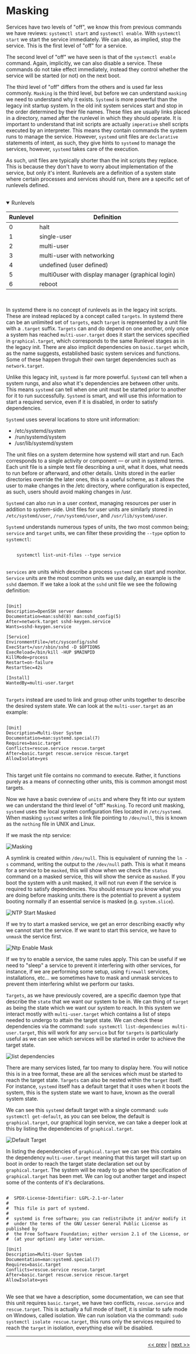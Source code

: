 # Masking

Services have two levels of "off", we know this from previous commands we have reviews: `systemctl start` and `systemctl enable`. With `systemctl start` we start the service immediately. We can also, as implied, stop the service. This is the first level of "off" for a service.

The second level of "off" we have seen is that of the `systemctl enable` command. Again, implicitly, we can also disable a service. These commands do not take effect immediately, instead they control whether the service will be started (or not) on the next boot.

The third level of "off" differs from the others and is used far less commonly. `Masking` is the third level, but before we can understand `masking` we need to understand why it exists. `Systemd` is more powerful than the legacy init startup system. In the old init system services start and stop in the order determined by their file names. These files are usually links placed in a directory, named after the runlevel in which they should operate. It is important to understand that init scripts are actually `imperative` shell scripts executed by an interpreter. This means they contain commands the system runs to manage the service. However, `systemd` unit files are `declarative` statements of intent, as such, they give hints to `systemd` to manage the services, however, `systemd` takes care of the execution.

As such, unit files are typically shorter than the init scripts they replace. This is because they don't have to worry about implementation of the service, but only it's intent. Runlevels are a definition of a system state where certain processes and services should run, there are a specific set of runlevels defined.

<br />

<details open>

<summary>Runlevels</summary>

| Runlevel | Definition |
| --- | --- |
| 0 | halt |
| 1 | single-user |
| 2 | multi-user |
| 3 | multi-user with networking |
| 4 | undefined (user defined) |
| 5 | multi0user with display manager (graphical login) |
| 6 | reboot |

</details>

<br />

In systemd there is no concept of runlevels as in the legacy init scripts. These are instead replaced by a concept called `targets`. In systemd there can be an unlimited set of `targets`, each `target` is represented by a unit file with a `.target` suffix. `Targets` can and do depend on one another, only once a system has reached `multi-user.target` does it start the services specified in `graphical.target`, which corresponds to the same Runlevel stages as in the legacy init. There are also implicit dependencies on `basic.target` whcih, as the name suggests, established basic system services and functions. Some of these happen throguh their own target dependencies such as `network.target`.

Unlike this legacy init, `systemd` is far more powerful. `Systemd` can tell when a system rungs, and also what it's dependencies are between other units. This means `systemd` can tell when one unit must be started prior to another for it to run successfully. `Systemd` is smart, and will use this information to start a required service, even if it is disabled, in order to satisfy dependencies.

`Systemd` uses several locations to store unit information:

- /etc/systemd/system
- /run/systemd/system
- /usr/lib/systemd/system

The unit files on a system determine how systemd will start and run. Each corresponds to a single activity or component — or unit in systemd terms. Each unit file is a simple text file describing a unit, what it does, what needs to run before or afterward, and other details. Units stored in the earlier directories override the later ones, this is a useful scheme, as it allows the user to make changes in the /etc directory, where configuration is expected, as such, users should avoid making changes in /usr.

`Systemd` can also run in a user context, managing resources per user in addition to system-side. Unit files for user units are similarly stored in `/etc/systemd/user`, `/run/systemd/user`, and `/usr/lib/systemd/user`.

`Systemd` understands numerous types of units, the two most common being; `service` and `target` units, we can filter these providing the `--type` option to `systemctl`:

<pre>
<code>
    systemctl list-unit-files --type service
</code>
</pre>

`services` are units which describe a process `systemd` can start and monitor. `Service` units are the most common units we use daily, an example is the `sshd` daemon. If we take a look at the `sshd` unit file we see the following definition:

<pre>
<code>
[Unit]
Description=OpenSSH server daemon
Documentation=man:sshd(8) man:sshd_config(5)
After=network.target sshd-keygen.service
Wants=sshd-keygen.service

[Service]
EnvironmentFile=/etc/sysconfig/sshd
ExecStart=/usr/sbin/sshd -D $OPTIONS
ExecReload=/bin/kill -HUP $MAINPID
KillMode=process
Restart=on-failure
RestartSec=42s

[Install]
WantedBy=multi-user.target
</code>
</pre>

`Targets` instead are used to link and group other units together to describe the desired system state. We can look at the `multi-user.target` as an example:

<pre>
<code>
[Unit]
Description=Multi-User System
Documentation=man:systemd.special(7)
Requires=basic.target
Conflicts=rescue.service rescue.target
After=basic.target rescue.service rescue.target
AllowIsolate=yes
</code>
</pre>

This target unit file contains no command to execute. Rather, it functions purely as a means of connecting other units, this is common amongst most targets.

Now we have a basic overview of `units` and where they fit into our system we can understand the third level of "off" `Masking`. To record unit masking, `systemd` uses the local system configuration files located in `/etc/systemd`. When masking `systemd` writes a link file pointing to `/dev/null`, this is known as the `nothing` file in UNIX and Linux.

If we mask the ntp service:

![Masking](../images/13_masking.png)

A symlink is created within `/dev/null`. This is equivalent of running the `ln -s` command, writing the output to the `/dev/null` path. This is what it means for a service to be `masked`, this will show when we check the `status` command on a masked service, this will show the service as `masked`.  If you boot the system with a unit masked, it will not run even if the service is required to satisfy dependencies. You should ensure you know what you are doing before masking units.there is the potential to prevent a system booting normally if an essential service is masked (e.g. `system.slice`).

![NTP Start Masked](../images/ntpMasked.png)

If we try to start a masked service, we get an error describing exactly why we cannot start the service. If we want to start this service, we have to `unmask` the service first.

![Ntp Enable Mask](../images/enableMaskNtp.png)

If we try to enable a service, the same rules apply. This can be useful if we need to "sleep" a service to prevent it interfering with other services, for instance,
if we are performing some setup, using `firewall` services, installations, etc... we sometimes have to mask and unmask services to prevent them interfering whilst we perform our tasks.

`Targets`, as we have previously covered, are a specific daemon type that describe the `state` that we want our system to be in. We can thing of `target` as being the state which we want our system to reach. In this system we interact mostly with `multi-user.target` which contains a list of steps needed to undergo to attain the target state. We can check these dependencies via the command: `sudo systemctl list-dependencies multi-user.target`, this will work for any `service` but for `targets` is particularly useful as we can see which services will be started in order to achieve the target state.

![list dependencies](../images/listDependencies.png)

There are many services listed, far too many to display here. You will notice this is in a tree format, these are all the services which must be started to reach the target state. `Targets` can also be nested within the `target` itself. For instance, `systemd` itself has a default target that it uses when it boots the system, this is the system state we want to have, known as the overall system state.

We can see this `systemd` default target with a single command: `sudo systemctl get-default`, as you can see below, the default is `graphical.target`, our graphical login service, we can take a deeper look at this by listing the dependencies of `graphical.target`.

![Default Target](../images/getDefault.png)

In listing the dependencies of `graphical.target` we can see this contains the dependency `multi-user.target` meaning that this target will start up on boot in order to reach the target state declaration set out by `graphical.target`. The system will be ready to go when the specification of `graphical.target` has been met. We can log out another target and inspect some of the contents of it's declarations.


<pre>
<code>
#  SPDX-License-Identifier: LGPL-2.1-or-later
#
#  This file is part of systemd.
#
#  systemd is free software; you can redistribute it and/or modify it
#  under the terms of the GNU Lesser General Public License as published by
#  the Free Software Foundation; either version 2.1 of the License, or
#  (at your option) any later version.

[Unit]
Description=Multi-User System
Documentation=man:systemd.special(7)
Requires=basic.target
Conflicts=rescue.service rescue.target
After=basic.target rescue.service rescue.target
AllowIsolate=yes
</code>
</pre>

We see that we have a description, some documentation, we can see that this unit requires `basic.target`, we have two conflicts, `rescue.service` and `rescue.target`. This is actually a full mode of itself, it is similar to safe mode on Windows, called isolation. We can run isolation via the command: `sudo systemctl isolate rescue.target`, this runs only the services required to reach the `target` in isolation, everything else will be disabled. 

___

<div align="right">

[<< prev](./12_daemons.md) | [next >>]()
</div>